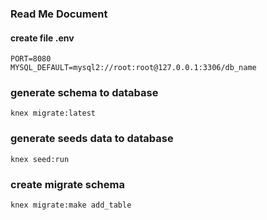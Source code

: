 ### Read Me Document

#### create file .env

```
PORT=8080
MYSQL_DEFAULT=mysql2://root:root@127.0.0.1:3306/db_name
```

### generate schema to database

```
knex migrate:latest
```

### generate seeds data to database

```
knex seed:run
```

### create migrate schema

```
knex migrate:make add_table
```
